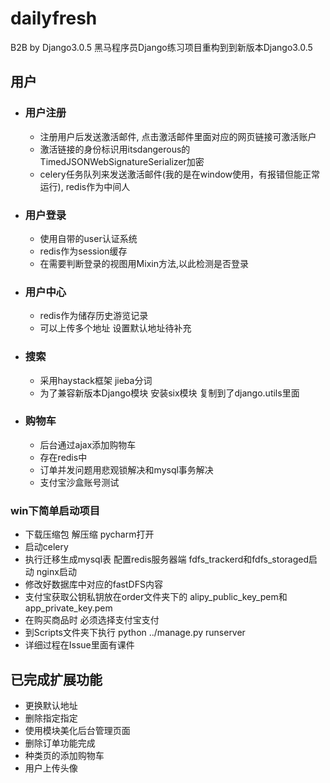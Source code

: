 # dailyfresh
B2B by Django3.0.5
黑马程序员Django练习项目重构到到新版本Django3.0.5
## 用户
- ### 用户注册
    - 注册用户后发送激活邮件, 点击激活邮件里面对应的网页链接可激活账户
    - 激活链接的身份标识用itsdangerous的TimedJSONWebSignatureSerializer加密
    - celery任务队列来发送激活邮件(我的是在window使用，有报错但能正常运行), redis作为中间人
- ### 用户登录
    - 使用自带的user认证系统
    - redis作为session缓存
    - 在需要判断登录的视图用Mixin方法,以此检测是否登录
- ### 用户中心
    - redis作为储存历史游览记录   
    - 可以上传多个地址 设置默认地址待补充
- ### 搜索
    - 采用haystack框架 jieba分词
    - 为了兼容新版本Django模块 安装six模块 复制到了django.utils里面
- ### 购物车
    - 后台通过ajax添加购物车
    - 存在redis中
    - 订单并发问题用悲观锁解决和mysql事务解决
    - 支付宝沙盒账号测试
### win下简单启动项目 
- 下载压缩包 解压缩 pycharm打开
- 启动celery
- 执行迁移生成mysql表 配置redis服务器端 fdfs_trackerd和fdfs_storaged启动 nginx启动
- 修改好数据库中对应的fastDFS内容
- 支付宝获取公钥私钥放在order文件夹下的 alipy_public_key_pem和app_private_key.pem
- 在购买商品时 必须选择支付宝支付
- 到Scripts文件夹下执行 python ../manage.py runserver
- 详细过程在Issue里面有课件
## 已完成扩展功能
- 更换默认地址
- 删除指定指定
- 使用模块美化后台管理页面
- 删除订单功能完成
- 种类页的添加购物车
- 用户上传头像